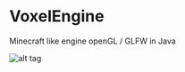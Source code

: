 # VoxelEngine

Minecraft like engine openGL / GLFW in Java

![alt tag](http://img11.hostingpics.net/pics/232116test.png)

